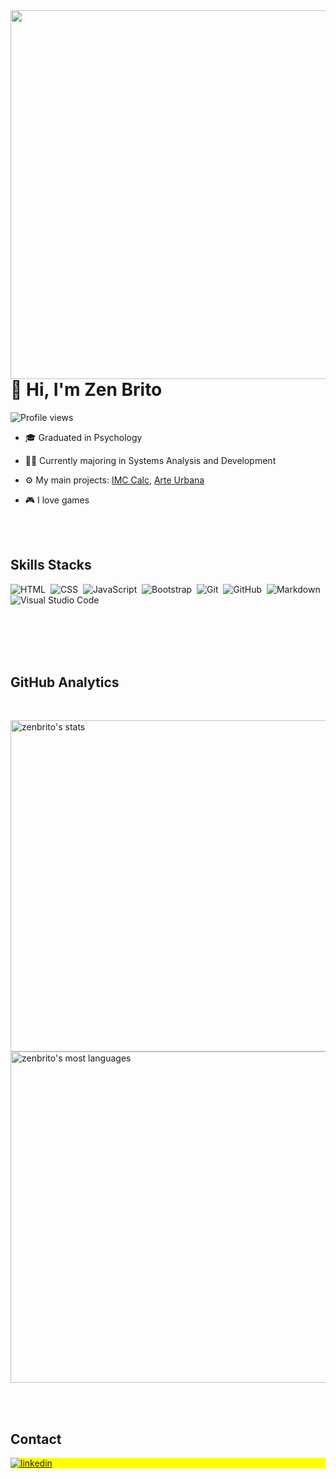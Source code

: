 <img align="right" height="590em" src="https://raw.githubusercontent.com/gist/ZenBrito/b6ed7a690d420e6af8051774fca46b29/raw/c25b610427ea89f2925374a8f2f70d97d9be8beb/githubcard.svg"/>
<h1 align="left"> 👋 Hi, I'm Zen Brito</h1>
<p align="left"> <img src="https://komarev.com/ghpvc/?username=zenbrito&color=yellow" alt="Profile views" /> </p>

- 🎓 Graduated in Psychology

- 👨‍🎓 Currently majoring in Systems Analysis and Development

- ⚙️ My main projects: [IMC Calc](https://calculadora-imc-sable-nu.vercel.app/), [Arte Urbana](https://arturbana.vercel.app/)

- 🎮 I love games

<br><br>

## Skills Stacks

![HTML](https://img.shields.io/badge/-HTML-05122A?style=flat&logo=HTML5)&nbsp;
![CSS](https://img.shields.io/badge/-CSS-05122A?style=flat&logo=CSS3&logoColor=1572B6)&nbsp;
![JavaScript](https://img.shields.io/badge/-JavaScript-05122A?style=flat&logo=javascript)&nbsp;
![Bootstrap](https://img.shields.io/badge/-Bootstrap-05122A?style=flat&logo=bootstrap)&nbsp;
![Git](https://img.shields.io/badge/-Git-05122A?style=flat&logo=git)&nbsp;
![GitHub](https://img.shields.io/badge/-GitHub-05122A?style=flat&logo=github)&nbsp;
![Markdown](https://img.shields.io/badge/-Markdown-05122A?style=flat&logo=markdown)&nbsp;
![Visual Studio Code](https://img.shields.io/badge/-Visual%20Studio%20Code-05122A?style=flat&logo=visual-studio-code&logoColor=007ACC)&nbsp;

<br><br><br><br>

## GitHub Analytics
<br>
<p align="left">
<img width="530em" src="https://github-readme-stats.vercel.app/api?username=zenbrito&show_icons=true&theme=vision-friendly-dark" alt="zenbrito's stats"/>
<img width="530em" src="https://github-readme-stats.vercel.app/api/top-langs/?username=zenbrito&layout=compact&theme=vision-friendly-dark" alt="zenbrito's most languages"/>
</p>

<br><br>

## Contact

<p align="left" style="background:yellow">
<a href="https://www.linkedin.com/in/zeniltonbrito/" target="_blank">
<img align="center" src="https://img.shields.io/badge/-zenbrito-05122A?style=flat&logo=linkedin" alt="linkedin"/>
</a> 
</p>
